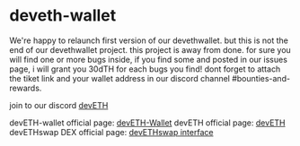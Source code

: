 # deveth-wallet

We're happy to relaunch first version of our devethwallet. but this is not the end of our devethwallet project.
this project is away from done. for sure you will find one or more bugs inside,
if you find some and posted in our issues page, i will grant you 30dTH for each bugs you find! dont forget to attach the tiket link and your wallet address in our discord channel #bounties-and-rewards.

join to our discord <a href="https://discord.gg/pWzZKsbv" target="_blank">devETH</a>

devETH-wallet official page: <a href="https://www.devethwallet.de" target="_blank">devETH-Wallet</a>
devETH official page: <a href="https://www.deveth.org" target="_blank">devETH</a>
devETHswap DEX official page: <a href="https://www.devethswap.de" target="_blank">devETHswap interface</a>
